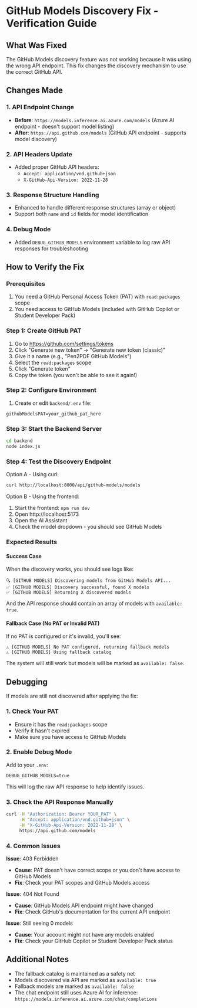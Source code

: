 # GitHub Models Discovery Fix - Verification Guide

## What Was Fixed

The GitHub Models discovery feature was not working because it was using the wrong API endpoint. This fix changes the discovery mechanism to use the correct GitHub API.

## Changes Made

### 1. API Endpoint Change
- **Before**: `https://models.inference.ai.azure.com/models` (Azure AI endpoint - doesn't support model listing)
- **After**: `https://api.github.com/models` (GitHub API endpoint - supports model discovery)

### 2. API Headers Update
- Added proper GitHub API headers:
  - `Accept: application/vnd.github+json`
  - `X-GitHub-Api-Version: 2022-11-28`

### 3. Response Structure Handling
- Enhanced to handle different response structures (array or object)
- Support both `name` and `id` fields for model identification

### 4. Debug Mode
- Added `DEBUG_GITHUB_MODELS` environment variable to log raw API responses for troubleshooting

## How to Verify the Fix

### Prerequisites
1. You need a GitHub Personal Access Token (PAT) with `read:packages` scope
2. You need access to GitHub Models (included with GitHub Copilot or Student Developer Pack)

### Step 1: Create GitHub PAT
1. Go to https://github.com/settings/tokens
2. Click "Generate new token" → "Generate new token (classic)"
3. Give it a name (e.g., "Pen2PDF GitHub Models")
4. Select the `read:packages` scope
5. Click "Generate token"
6. Copy the token (you won't be able to see it again!)

### Step 2: Configure Environment
1. Create or edit `backend/.env` file:
```env
githubModelsPAT=your_github_pat_here
```

### Step 3: Start the Backend Server
```bash
cd backend
node index.js
```

### Step 4: Test the Discovery Endpoint

Option A - Using curl:
```bash
curl http://localhost:8000/api/github-models/models
```

Option B - Using the frontend:
1. Start the frontend: `npm run dev`
2. Open http://localhost:5173
3. Open the AI Assistant
4. Check the model dropdown - you should see GitHub Models

### Expected Results

#### Success Case
When the discovery works, you should see logs like:
```
🔍 [GITHUB MODELS] Discovering models from GitHub Models API...
✅ [GITHUB MODELS] Discovery successful, found X models
✅ [GITHUB MODELS] Returning X discovered models
```

And the API response should contain an array of models with `available: true`.

#### Fallback Case (No PAT or Invalid PAT)
If no PAT is configured or it's invalid, you'll see:
```
⚠️ [GITHUB MODELS] No PAT configured, returning fallback models
⚠️ [GITHUB MODELS] Using fallback catalog
```

The system will still work but models will be marked as `available: false`.

## Debugging

If models are still not discovered after applying the fix:

### 1. Check Your PAT
- Ensure it has the `read:packages` scope
- Verify it hasn't expired
- Make sure you have access to GitHub Models

### 2. Enable Debug Mode
Add to your `.env`:
```env
DEBUG_GITHUB_MODELS=true
```

This will log the raw API response to help identify issues.

### 3. Check the API Response Manually
```bash
curl -H "Authorization: Bearer YOUR_PAT" \
     -H "Accept: application/vnd.github+json" \
     -H "X-GitHub-Api-Version: 2022-11-28" \
     https://api.github.com/models
```

### 4. Common Issues

**Issue**: 403 Forbidden
- **Cause**: PAT doesn't have correct scope or you don't have access to GitHub Models
- **Fix**: Check your PAT scopes and GitHub Models access

**Issue**: 404 Not Found
- **Cause**: GitHub Models API endpoint might have changed
- **Fix**: Check GitHub's documentation for the current API endpoint

**Issue**: Still seeing 0 models
- **Cause**: Your account might not have any models enabled
- **Fix**: Check your GitHub Copilot or Student Developer Pack status

## Additional Notes

- The fallback catalog is maintained as a safety net
- Models discovered via API are marked as `available: true`
- Fallback models are marked as `available: false`
- The chat endpoint still uses Azure AI for inference: `https://models.inference.ai.azure.com/chat/completions`
